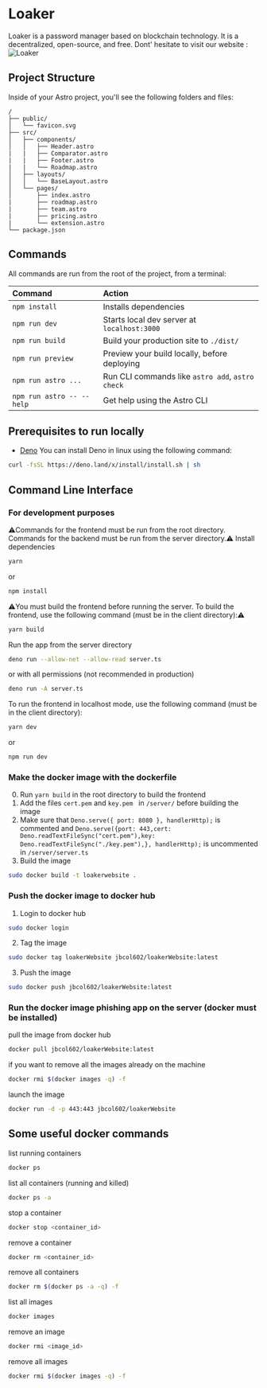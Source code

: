 # Loaker

Loaker is a password manager based on blockchain technology. It is a decentralized, open-source, and free. Dont' hesitate to visit our website : ![Loaker](https://loaker.fr)

## Project Structure

Inside of your Astro project, you'll see the following folders and files:

```
/
├── public/
│   └── favicon.svg
├── src/
│   ├── components/
│   │   ├── Header.astro
|   |   ├── Comparator.astro
|   |   ├── Footer.astro
|   |   └── Roadmap.astro
│   ├── layouts/
│   │   └── BaseLayout.astro
│   └── pages/
│       ├── index.astro
|       ├── roadmap.astro
|       ├── team.astro
|       ├── pricing.astro
|       └── extension.astro
└── package.json
```

## Commands

All commands are run from the root of the project, from a terminal:

| Command                   | Action                                           |
| :------------------------ | :----------------------------------------------- |
| `npm install`             | Installs dependencies                            |
| `npm run dev`             | Starts local dev server at `localhost:3000`      |
| `npm run build`           | Build your production site to `./dist/`          |
| `npm run preview`         | Preview your build locally, before deploying     |
| `npm run astro ...`       | Run CLI commands like `astro add`, `astro check` |
| `npm run astro -- --help` | Get help using the Astro CLI                     |



## Prerequisites to run locally
- [Deno](https://deno.land/)
You can install Deno in linux using the following command:
```bash
curl -fsSL https://deno.land/x/install/install.sh | sh
```

## Command Line Interface

### For development purposes
⚠️Commands for the frontend must be run from the root directory. Commands for the backend must be run from the server directory.⚠️
Install dependencies
```bash
yarn
```
or
```bash
npm install
```

⚠️You must build the frontend before running the server. To build the frontend, use the following command (must be in the client directory):⚠️
```bash
yarn build
```
Run the app from the server directory
```bash
deno run --allow-net --allow-read server.ts
```
or with all permissions (not recommended in production)
```bash
deno run -A server.ts
```

To run the frontend in localhost mode, use the following command (must be in the client directory):
```bash
yarn dev
```
or
```bash
npm run dev
```

### Make the docker image with the dockerfile
0. Run `yarn build` in the root directory to build the frontend
1. Add the files `cert.pem` and `key.pem ` in `/server/` before building the image
2. Make sure that `Deno.serve({ port: 8080 }, handlerHttp);` is commented and `Deno.serve({port: 443,cert: Deno.readTextFileSync("cert.pem"),key: Deno.readTextFileSync("./key.pem"),}, handlerHttp);` is uncommented in `/server/server.ts`
3. Build the image
```bash
sudo docker build -t loakerwebsite .
```

### Push the docker image to docker hub
1. Login to docker hub
```bash
sudo docker login
```
2. Tag the image
```bash
sudo docker tag loakerWebsite jbcol602/loakerWebsite:latest
```
3. Push the image
```bash
sudo docker push jbcol602/loakerWebsite:latest
```

### Run the docker image phishing app on the server (docker must be installed)
pull the image from docker hub
```bash
docker pull jbcol602/loakerWebsite:latest
```
if you want to remove all the images already on the machine
```bash
docker rmi $(docker images -q) -f
```
launch the image
```bash
docker run -d -p 443:443 jbcol602/loakerWebsite
```

## Some useful docker commands
list running containers
```bash
docker ps
```
list all containers (running and killed)
```bash
docker ps -a
```
stop a container
```bash
docker stop <container_id>
```
remove a container
```bash
docker rm <container_id>
```
remove all containers
```bash
docker rm $(docker ps -a -q) -f
```
list all images
```bash
docker images
```
remove an image
```bash
docker rmi <image_id>
```
remove all images
```bash
docker rmi $(docker images -q) -f
```

